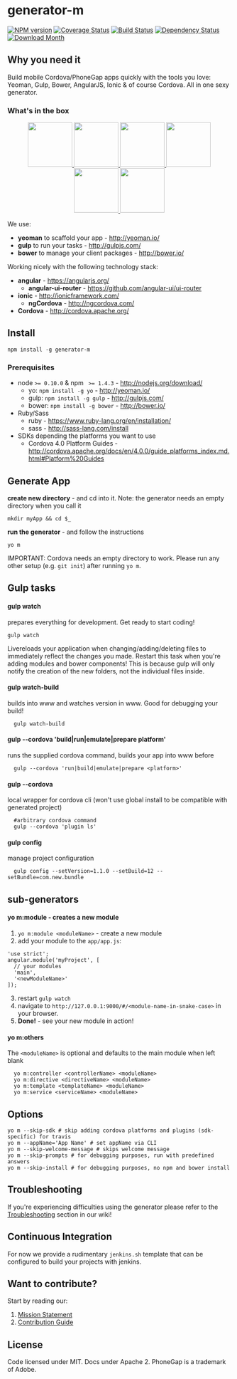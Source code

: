 # generator-m

[![NPM version](http://img.shields.io/npm/v/generator-m.svg?style=flat-square)][npm-url] 
[![Coverage Status](http://img.shields.io/coveralls/mwaylabs/generator-m.svg?style=flat-square)][coveralls-url] 
[![Build Status](https://img.shields.io/travis/mwaylabs/generator-m.svg?style=flat-square)][travis-url] 
[![Dependency Status](http://img.shields.io/david/mwaylabs/generator-m.svg?style=flat-square)][daviddm-url]
[![Download Month](http://img.shields.io/npm/dm/generator-m.svg?style=flat-square)][npm-url]

[npm-url]: https://npmjs.org/package/generator-m
[coveralls-url]: https://coveralls.io/r/mwaylabs/generator-m?branch=master
[travis-url]: https://travis-ci.org/mwaylabs/generator-m
[daviddm-url]: https://david-dm.org/mwaylabs/generator-m


## Why you need it
Build mobile Cordova/PhoneGap apps quickly with the tools you love:
Yeoman, Gulp, Bower, AngularJS, Ionic & of course Cordova. All in one sexy generator.

### What's in the box

<p align="center">
  <a href="http://yeoman.io/" target="_blank">
    <img height="100" src="https://cloud.githubusercontent.com/assets/1370779/6041228/c1f91cac-ac7a-11e4-9c85-1a5298e29067.png">
  </a>
  <a href="http://gulpjs.com/" target="_blank">
    <img height="100" src="https://cloud.githubusercontent.com/assets/1370779/6041282/34b4a914-ac7b-11e4-8f24-86795ccf49df.png">
  </a>
  <a href="http://bower.io/" target="_blank">
    <img height="100" src="https://cloud.githubusercontent.com/assets/1370779/6041250/ef9a78b8-ac7a-11e4-9586-7e7e894e201e.png">
  </a>
  <a href="https://angularjs.org/" target="_blank">
    <img height="100" src="https://cloud.githubusercontent.com/assets/1370779/6041199/5978cb96-ac7a-11e4-9568-829e2ea4312f.png">
  </a>
  <a href="http://ionicframework.com/" target="_blank">
    <img height="100" src="https://cloud.githubusercontent.com/assets/1370779/6041296/59c5717a-ac7b-11e4-9d5d-9c5232aace64.png">
  </a>
  <a href="http://cordova.apache.org/" target="_blank">
    <img height="100" src="https://cloud.githubusercontent.com/assets/1370779/6041269/20ed1196-ac7b-11e4-8707-68fa331f1aeb.png">
  </a>
</p>
We use:

- **yeoman** to scaffold your app - http://yeoman.io/
- **gulp** to run your tasks - http://gulpjs.com/
- **bower** to manage your client packages - http://bower.io/


Working nicely with the following technology stack:

- **angular** - https://angularjs.org/
  - **angular-ui-router** - https://github.com/angular-ui/ui-router
- **ionic** - http://ionicframework.com/
  - **ngCordova** - http://ngcordova.com/
- **Cordova** - http://cordova.apache.org/

## Install
```
npm install -g generator-m
```
### Prerequisites
- node `>= 0.10.0` & npm ` >= 1.4.3` - http://nodejs.org/download/
  - yo: `npm install -g yo` - http://yeoman.io/
  - gulp: `npm install -g gulp` - http://gulpjs.com/
  - bower: `npm install -g bower` - http://bower.io/
- Ruby/Sass
  - ruby - https://www.ruby-lang.org/en/installation/
  - sass - http://sass-lang.com/install
- SDKs depending the platforms you want to use
  - Cordova 4.0 Platform Guides - http://cordova.apache.org/docs/en/4.0.0/guide_platforms_index.md.html#Platform%20Guides

## Generate App
**create new directory** - and cd into it. Note: the generator needs an empty directory when you call it
```
mkdir myApp && cd $_
```
**run the generator** - and follow the instructions
```
yo m
```
IMPORTANT: Cordova needs an empty directory to work. Please run any other setup (e.g. `git init`) after running `yo m`.

## Gulp tasks
#### gulp watch
prepares everything for development. Get ready to start coding!
```
gulp watch
```
Livereloads your application when changing/adding/deleting files to immediately reflect the changes you made. Restart this task when you're adding modules and bower components! This is because gulp will only notify the creation of the new folders, not the individual files inside.


#### gulp watch-build
builds into www and watches version in www. Good for debugging your build!
```
  gulp watch-build
```

#### gulp --cordova 'build|run|emulate|prepare platform'
runs the supplied cordova command, builds your app into www before
```
  gulp --cordova 'run|build|emulate|prepare <platform>' 
```

#### gulp --cordova
local wrapper for cordova cli (won't use global install to be compatible with generated project)
```
  #arbitrary cordova command
  gulp --cordova 'plugin ls'
```

#### gulp config
manage project configuration
```
  gulp config --setVersion=1.1.0 --setBuild=12 --setBundle=com.new.bundle
```

## sub-generators
#### yo m:module - creates a new module
1. `yo m:module <moduleName>` - create a new module
2. add your module to the `app/app.js`:
  
  ```
  'use strict';
  angular.module('myProject', [
    // your modules
    'main',
    '<newModuleName>'
  ]);
  ```
3. restart `gulp watch`
3. navigate to `http://127.0.0.1:9000/#/<module-name-in-snake-case>` in your browser.
4. **Done!** - see your new module in action!


#### yo m:others
The `<moduleName>` is optional and defaults to the main module when left blank
```
  yo m:controller <controllerName> <moduleName>
  yo m:directive <directiveName> <moduleName>
  yo m:template <templateName> <moduleName>
  yo m:service <serviceName> <moduleName>
```

## Options
```
yo m --skip-sdk # skip adding cordova platforms and plugins (sdk-specific) for travis
yo m --appName='App Name' # set appName via CLI
yo m --skip-welcome-message # skips welcome message
yo m --skip-prompts # for debugging purposes, run with predefined answers
yo m --skip-install # for debugging purposes, no npm and bower install
```


## Troubleshooting
If you're experiencing difficulties using the generator please refer to the [Troubleshooting](https://github.com/mwaylabs/generator-m/wiki/Troubleshooting) section in our wiki!

## Continuous Integration
For now we provide a rudimentary `jenkins.sh` template that can be configured to build your projects with jenkins.

## Want to contribute?
Start by reading our:

1. [Mission Statement](https://github.com/mwaylabs/generator-m/wiki/Mission-Statement)
1. [Contribution Guide](https://github.com/mwaylabs/generator-m/wiki/Contribution-Guide)


## License
Code licensed under MIT. Docs under Apache 2. PhoneGap is a trademark of Adobe.
